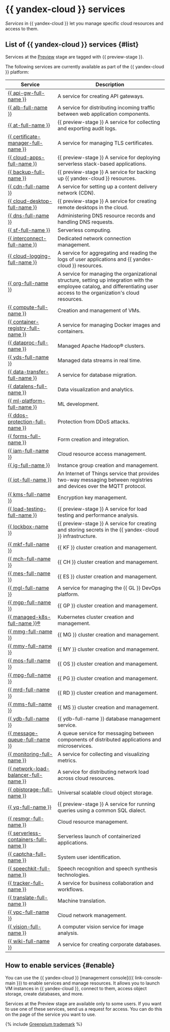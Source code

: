 # {{ yandex-cloud }} services

_Services_ in {{ yandex-cloud }} let you manage specific cloud resources and access to them.

## List of {{ yandex-cloud }} services {#list}

Services at the [Preview](./launch-stages.md) stage are tagged with {{ preview-stage }}.

The following services are currently available as part of the {{ yandex-cloud }} platform:

| Service | Description |
|---|---|
| [{{ api-gw-full-name }}](../../api-gateway/) | A service for creating API gateways. |
| [{{ alb-full-name }}](../../application-load-balancer/) | A service for distributing incoming traffic between web application components. |
| [{{ at-full-name }}](../../audit-trails/) | {{ preview-stage }} A service for collecting and exporting audit logs. |
| [{{ certificate-manager-full-name }}](../../certificate-manager/) | A service for managing TLS certificates. |
| [{{ cloud-apps-full-name }}](../../cloud-apps/) | {{ preview-stage }} A service for deploying serverless stack-based applications. |
| [{{ backup-full-name }}](../../backup/) | {{ preview-stage }} A service for backing up {{ yandex-cloud }} resources. |
| [{{ cdn-full-name }}](../../cdn/) | A service for setting up a content delivery network (CDN). |
| [{{ cloud-desktop-full-name }}](../../cloud-desktop/) | {{ preview-stage }} A service for creating remote desktops in the cloud. |
| [{{ dns-full-name }}](../../dns/) | Administering DNS resource records and handling DNS requests. |
| [{{ sf-full-name }}](../../functions/) | Serverless computing. |
| [{{ interconnect-full-name }}](../../interconnect/) | Dedicated network connection management. |
| [{{ cloud-logging-full-name }}](../../logging/) | A service for aggregating and reading the logs of user applications and {{ yandex-cloud }} resources. |
| [{{ org-full-name }}](../../organization) | A service for managing the organizational structure, setting up integration with the employee catalog, and differentiating user access to the organization's cloud resources. |
| [{{ compute-full-name }}](../../compute/) | Creation and management of VMs. |
| [{{ container-registry-full-name }}](../../container-registry/) | A service for managing Docker images and containers. |
| [{{ dataproc-full-name }}](../../data-proc/) | Managed Apache Hadoop® clusters. |
| [{{ yds-full-name }}](../../data-streams/) | Managed data streams in real time. |
| [{{ data-transfer-full-name }}](../../data-transfer/) | A service for database migration. |
| [{{ datalens-full-name }}](../../datalens/) | Data visualization and analytics. |
| [{{ ml-platform-full-name }}](../../datasphere/) | ML development. |
| [{{ ddos-protection-full-name }}](../../vpc/ddos-protection/) | Protection from DDoS attacks. |
| [{{ forms-full-name }}](../../forms/) | Form creation and integration. |
| [{{ iam-full-name }}](../../iam/) | Cloud resource access management. |
| [{{ ig-full-name }}](../../compute/concepts/instance-groups/) | Instance group creation and management. |
| [{{ iot-full-name }}](../../iot-core/) | An Internet of Things service that provides two-way messaging between registries and devices over the MQTT protocol. |
| [{{ kms-full-name }}](../../kms/) | Encryption key management. |
| [{{ load-testing-full-name }}](../../load-testing/) | {{ preview-stage }} A service for load testing and performance analysis. |
| [{{ lockbox-name }}](../../lockbox) | {{ preview-stage }} A service for creating and storing secrets in the {{ yandex-cloud }} infrastructure. |
| [{{ mkf-full-name }}](../../managed-kafka/) | {{ KF }} cluster creation and management. |
| [{{ mch-full-name }}](../../managed-clickhouse/) | {{ CH }} cluster creation and management. |
| [{{ mes-full-name }}](../../managed-elasticsearch/) | {{ ES }} cluster creation and management. |
| [{{ mgl-full-name }}](../../managed-gitlab/) | A service for managing the {{ GL }} DevOps platform. |
| [{{ mgp-full-name }}](../../managed-greenplum/) | {{ GP }} cluster creation and management. |
| [{{ managed-k8s-full-name }}®](../../managed-kubernetes/) | Kubernetes cluster creation and management. |
| [{{ mmg-full-name }}](../../managed-mongodb/) | {{ MG }} cluster creation and management. |
| [{{ mmy-full-name }}](../../managed-mysql/) | {{ MY }} cluster creation and management. |
| [{{ mos-full-name }}](../../managed-opensearch/) | {{ OS }} cluster creation and management. |
| [{{ mpg-full-name }}](../../managed-postgresql/) | {{ PG }} cluster creation and management. |
| [{{ mrd-full-name }}](../../managed-redis/) | {{ RD }} cluster creation and management. |
| [{{ mms-full-name }}](../../managed-sqlserver/) | {{ MS }} cluster creation and management. |
| [{{ ydb-full-name }}](../../ydb/) | {{ ydb-full-name }} database management service. |
| [{{ message-queue-full-name }}](../../message-queue/) | A queue service for messaging between components of distributed applications and microservices. |
| [{{ monitoring-full-name }}](../../monitoring/) | A service for collecting and visualizing metrics. |
| [{{ network-load-balancer-full-name }}](../../network-load-balancer/) | A service for distributing network load across cloud resources. |
| [{{ objstorage-full-name }}](../../storage/) | Universal scalable cloud object storage. |
| [{{ yq-full-name }}](../../query/) | {{ preview-stage }} A service for running queries using a common SQL dialect. |
| [{{ resmgr-full-name }}](../../resource-manager/) | Cloud resource management. |
| [{{ serverless-containers-full-name }}](../../serverless-containers/) | Serverless launch of containerized applications. |
| [{{ captcha-full-name }}](../../smartcaptcha/) | System user identification. |
| [{{ speechkit-full-name }}](../../speechkit/) | Speech recognition and speech synthesis technologies. |
| [{{ tracker-full-name }}](../../tracker/) | A service for business collaboration and workflows. |
| [{{ translate-full-name }}](../../translate/) | Machine translation. |
| [{{ vpc-full-name }}](../../vpc/) | Cloud network management. |
| [{{ vision-full-name }}](../../vision/) | A computer vision service for image analysis. |
| [{{ wiki-full-name }}](../../wiki/) | A service for creating corporate databases. |

## How to enable services {#enable}

You can use the {{ yandex-cloud }} [management console]({{ link-console-main }}) to enable services and manage resources. It allows you to launch VM instances in {{ yandex-cloud }}, connect to them, access object storage, create databases, and more.


Services at the Preview stage are available only to some users. If you want to use one of these services, send us a request for access. You can do this on the page of the service you want to use.



{% include [Greenplum trademark](../../_includes/mdb/mgp/trademark.md) %}

